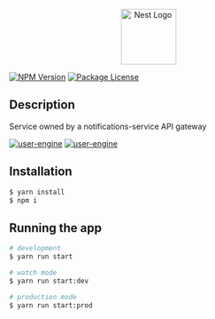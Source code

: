 <p align="center">
  <a href="http://nestjs.com/" target="blank"><img src="https://nestjs.com/img/logo-small.svg" width="100" alt="Nest Logo" /></a>
</p>

[circleci-image]: https://img.shields.io/circleci/build/github/nestjs/nest/master?token=abc123def456
[circleci-url]: https://circleci.com/gh/nestjs/nest

<!-- <p align="center">A progressive <a href="http://nodejs.org" target="_blank">Node.js</a> framework for building efficient and scalable server-side applications.</p> 
    <p align="center">-->
<a href="https://www.npmjs.com/~nestjscore" target="_blank"><img src="https://img.shields.io/npm/v/@nestjs/core.svg" alt="NPM Version" /></a>
<a href="https://www.npmjs.com/~nestjscore" target="_blank"><img src="https://img.shields.io/npm/l/@nestjs/core.svg" alt="Package License" /></a>


## Description
  <p>Service owned by a notifications-service API gateway</p>
  <a href="https://github.com/Joaopedroaquino/user-engine"><img src="https://img.shields.io/badge/Microservice-User--Engine-green?style=for-the-badge" alt="user-engine" /></a>
  <a href="https://github.com/Joaopedroaquino/user-engine"><img src="https://img.shields.io/badge/ApiGateway-Notifications--Service-green?style=for-the-badge" alt="user-engine" /></a>


## Installation

```bash
$ yarn install
$ npm i
```

## Running the app

```bash
# development
$ yarn run start

# watch mode
$ yarn run start:dev

# production mode
$ yarn run start:prod
```


